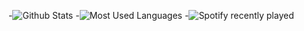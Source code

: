 <!--
**OceanLcJ/OceanLcj** is a ✨ _special_ ✨ repository because its `README.md` (this file) appears on your GitHub profile.

Here are some ideas to get you started:

- 🔭 I’m currently working on ...
- 🌱 I’m currently learning ...
- 👯 I’m looking to collaborate on ...
- 🤔 I’m looking for help with ...
- 💬 Ask me about ...
- 📫 How to reach me: ...
- 😄 Pronouns: ...
- ⚡ Fun fact: ...
-->


-![Github Stats](https://github-readme-stats.vercel.app/api?username=OceanLcj&show_icons=true&theme=dark&count_private=true)
-![Most Used Languages](https://github-readme-stats.vercel.app/api/top-langs/?username=OceanLcj&theme=dark&layout=compact)
-![Spotify recently played](https://spotify-recently-played-readme.vercel.app/api?user=jeffreyca16&count=1)
